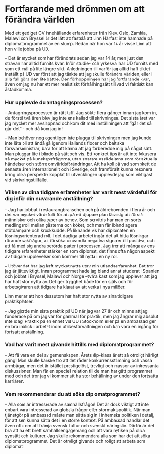 # Fortfarande med drömmen om att förändra världen

Med ett gediget CV innehållande erfarenheter från Kiev, Oslo, Zambia, Malawi och Bryssel är det lätt att fastslå att Linn Härfast inte hamnade på diplomatprogrammet av en slump. Redan när hon var 14 år visse Linn att hon ville jobba på UD.


\- Det är mycket som har förändrats sedan jag var 14 år, men just den strävan har alltid funnits kvar. Inför studie\- och yrkesval har UD funnits med som ett mål på lite längre sikt. Anledningen till varför jag alltid haft siktet inställt på UD var först att jag tänkte att jag skulle förändra världen, eller i alla fall göra den lite bättre. Den förhoppningen har jag fortfarande kvar, även om jag nu har ett mer realistiskt förhållningsätt till vad vi faktiskt kan åstadkomma.

### Hur upplevde du antagningsprocessen?

\- Antagningsprocessen är rätt tuff. Jag sökte flera gånger innan jag kom in, de förstå två åren blev jag inte ens kallad till skrivningen. Det sista året var jag mycket mer avslappnad och kom dit med inställningen att ”går det så går det” \- och då kom jag in!


\- Man behöver nog egentligen inte plugga till skrivningen men jag kunde inte låta bli att ändå gå igenom Hallands floder och baltiska försvarsministrar, bara för att känna att jag förberedde mig på något sätt. Man pluggar lite i blindo på sätt och vis. Ett konkret tips är att inte fokusera så mycket på kunskapsfrågorna, utan snarare essädelarna som rör aktuella händelser och större omvärldsförändringar. Att ha koll på vad som skett de senaste åren internationellt och i Sverige, och framförallt kunna resonera kring olika perspektiv kopplat till utvecklingen upplevde jag som viktigast vid skrivningstillfället.

### Vilken av dina tidigare erfarenheter har varit mest värdefull för dig inför din nuvarande anställning?

\- Jag har jobbat i restaurangbranschen och på äldreboenden i flera år och det var mycket värdefullt för att på ett djupare plan lära sig att förstå människor och olika typer av behov. Som servitris har man en sorts medlingsroll mellan gästerna och köket, och man får ibland agera stötdämpare och krockkudde. På liknande vis har diplomaten en lösningsorienterad roll. I det dagliga arbetet ingår det att hitta lösningar rörande sakfrågor, att försöka omvandla negativa signaler till positiva, och att få med sig andra berörda parter i processen. Jag tror att många av ens tidigare erfarenheter stärker en som diplomat, det finns ofta någon aspekt av tidigare upplevelser som kommer till nytta i en ny roll.

\- Utöver det har jag haft mycket nytta utav min utlandserfarenhet. Det tror jag är jätteviktigt. Innan programmet hade jag bland annat studerat i Spanien och jobbat i Bryssel, Malawi och Norge –tvära kast som jag upplever att jag har haft stor nytta av. Det ger trygghet både för en själv och för arbetsgivaren att tidigare ha klarat av att verka i nya miljöer.

Linn menar att hon dessutom har haft stor nytta av sina tidigare praktikplatser.

\- Jag gjorde min sista praktik på UD när jag var 27 år och minns att jag funderade på om jag var för gammal för praktik, men jag ångrar mig absolut inte idag. Praktik på en enhet vid UD i Stockholm eller på en ambassad ger en bra inblick i arbetet inom utrikesförvaltningen och kan vara en ingång för fortsatt anställning.

### Vad har varit mest givande hittills med diplomatprogrammet?

\- Att få vara en del av gemenskapen. Årets dip\-klass är ett så otroligt härligt gäng! Man skulle kanske tro att det råder konkurrensstämning och vassa armbågar, men det är istället prestigelöst, trevligt och massor av intressanta diskussioner. Man får en speciell relation till de man har gått programmet med och det tror jag vi kommer att ha stor behållning av under den fortsatta karriären.

### Vem rekommenderar du att söka diplomatprogrammet?

\- Alla som är intresserade av samhällsfrågor! Det är dock viktigt att inte enbart vara intresserad av globala frågor eller stormaktspolitik. När man tjänstgör på ambassad måste man sätta sig in i inhemska politiken i detalj, för att sen kunna sätta det i en större kontext. På ambassad handlar det även ofta om att främja svensk kultur och svenskt näringsliv. Därför är det bra att ha ett brett samhällsengagemang och att vara nyfiken på olika synsätt och kulturer. Jag skulle rekommendera alla som har det att söka diplomatprogrammet. Det är otroligt givande och roligt att arbeta som diplomat!
